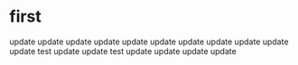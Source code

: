 # first
update update
update
update update
update
update
update
update
update
update
test update
update
test
update
update
update
update
